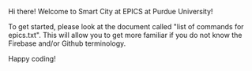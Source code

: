 Hi there! Welcome to Smart City at EPICS at Purdue University!

To get started, please look at the document called "list of commands for epics.txt".  This will allow you to get more familiar if you do not know the Firebase and/or Github terminology.


Happy coding!
